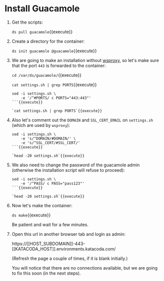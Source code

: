 # Install Guacamole

1. Get the scripts:

   `ds pull guacamole`{{execute}}

2. Create a directory for the container:

   `ds init guacamole @guacamole`{{execute}}
   
3. We are going to make an installation without
   [wsproxy](https://gitlab.com/docker-scripts/wsproxy), so let's make
   sure that the port `443` is forwarded to the container:

   `cd /var/ds/guacamole/`{{execute}}
   
   `cat settings.sh | grep PORTS`{{execute}}
   
   ```
   sed -i settings.sh \
       -e '/^#PORTS/ c PORTS="443:443"'
   ```{{execute}}
   
   `cat settings.sh | grep PORTS`{{execute}}
   
4. Also let's comment out the `DOMAIN` and `SSL_CERT_EMAIL` on
   `settings.sh` (which are used by `wsproxy`):
   
   ```
   sed -i settings.sh \
       -e 's/^DOMAIN/#DOMAIN/' \
       -e 's/^SSL_CERT/#SSL_CERT/'
   ```{{execute}}
   
   `head -20 settings.sh`{{execute}}
   
5. We also need to change the password of the guacamole admin
   (otherwise the installation script will refuse to proceed):

   ```
   sed -i settings.sh \
       -e '/^PASS/ c PASS="pass123"'
   ```{{execute}}
   
   `head -20 settings.sh`{{execute}}

6. Now let's make the container:

   `ds make`{{execute}}

   Be patient and wait for a few minutes.

7. Open this url in another browser tab and login as admin:

   https://[[HOST_SUBDOMAIN]]-443-[[KATACODA_HOST]].environments.katacoda.com/
   
   (Refresh the page a couple of times, if it is blank initially.)
   
   You will notice that there are no connections available, but we are
   going to fix this soon (in the next steps).
